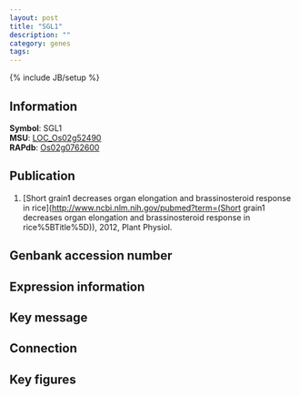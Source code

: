 ```yaml
---
layout: post
title: "SGL1"
description: ""
category: genes
tags: 
---
```

{% include JB/setup %}

## Information
__Symbol__: SGL1  
__MSU__: [LOC_Os02g52490](http://rice.plantbiology.msu.edu/cgi-bin/ORF_infopage.cgi?orf=LOC_Os02g52490)  
__RAPdb__: [Os02g0762600](http://rapdb.dna.affrc.go.jp/viewer/gbrowse_details/irgsp1?name=Os02g0762600)  

## Publication
1. [Short grain1 decreases organ elongation and brassinosteroid response in rice](http://www.ncbi.nlm.nih.gov/pubmed?term=(Short grain1 decreases organ elongation and brassinosteroid response in rice%5BTitle%5D)), 2012, Plant Physiol.

## Genbank accession number

## Expression information

## Key message

## Connection

## Key figures


